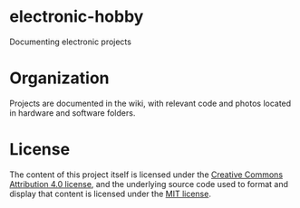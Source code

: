 # electronic-hobby
Documenting electronic projects

# Organization
Projects are documented in the wiki, with relevant code and photos located in hardware and software folders.

# License
The content of this project itself is licensed under the [Creative Commons Attribution 4.0 license](https://creativecommons.org/licenses/by/4.0), and the underlying source code used to format and display that content is licensed under the [MIT license](http://opensource.org/licenses/mit-license.php).
